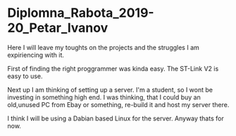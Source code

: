 # Diplomna_Rabota_2019-20_Petar_Ivanov
Here I will leave my toughts on the projects and the struggles I am expiriencing with it.

First of finding the right proggrammer was kinda easy.
The ST-Link V2 is easy to use.

Next up I am thinking of setting up a server.
I'm a student, so I wont be investing in something high end.
I was thinking, that I could buy an old,unused PC from Ebay or something,
re-build it and host my server there.

I think I will be using a Dabian based Linux for the server.
Anyway thats for now.
